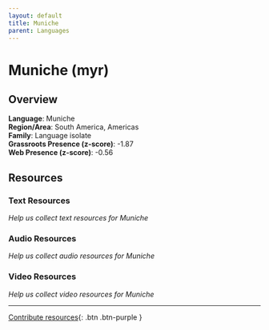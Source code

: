 ```yaml
---
layout: default
title: Muniche
parent: Languages
---
```


# Muniche (myr)

## Overview

**Language**: Muniche  
**Region/Area**: South America, Americas  
**Family**: Language isolate  
**Grassroots Presence (z-score)**: -1.87  
**Web Presence (z-score)**: -0.56  

## Resources

### Text Resources
*Help us collect text resources for Muniche*

### Audio Resources
*Help us collect audio resources for Muniche*

### Video Resources
*Help us collect video resources for Muniche*

---

[Contribute resources](https://forms.office.com/e/1SfLJx3u1r){: .btn .btn-purple }

